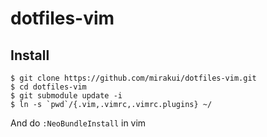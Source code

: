 dotfiles-vim
============

## Install
```
$ git clone https://github.com/mirakui/dotfiles-vim.git
$ cd dotfiles-vim
$ git submodule update -i
$ ln -s `pwd`/{.vim,.vimrc,.vimrc.plugins} ~/
```

And do `:NeoBundleInstall` in vim

